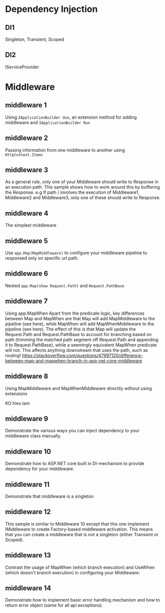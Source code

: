 # Dependency Injection
## DI1
Singleton, Transient, Scoped

## DI2
IServiceProvider

# Middleware
## middleware 1
Using `IApplicationBuilder Use`, an extension method for adding middleware and `IApplicationBuilder Run`

## middleware 2
Passing information from one middleware to another using `HttpContext.Items`

## middleware 3
As a general rule, only one of your Middleware should write to Response in an execution path. This sample shows how to work around this by buffering the Response.
e.g
If path / involves the execution of Middleware1, Middleware2 and Middleware3, only one of these should write to Response.

## middleware 4
The simplest middleware

## middleware 5
Use `app.Map(MapMiddleware)` to configure your middleware pipeline to responsed only on specific url path.

## middleware 6
Nested `app.Map(show Request.Path)` and `Request.PathBase`

## middleware 7
Using app.MapWhen
Apart from the predicate logic, key differences between Map and MapWhen are that Map will add MapMiddleware to the pipeline (see here), while MapWhen will add MapWhenMiddleware to the pipeline (see here). The effect of this is that Map will update the Request.Path and Request.PathBase to account for branching based on path (trimming the matched path segment off Request.Path and appending it to Request.PathBase), while a seemingly equivalent MapWhen predicate will not. This affects anything downstream that uses the path, such as routing!
https://stackoverflow.com/questions/47997120/difference-between-map-and-mapwhen-branch-in-asp-net-core-middleware

## middleware 8
Using MapMiddleware and MapWhenMiddleware directily without using extensions

KO hieu lam

## middleware 9
Demonstrate the various ways you can inject dependency to your middleware class manually.

## middleware 10
Demonstrate how to ASP.NET core built in DI-mechanism to provide dependency for your middleware.

## middleware 11
Demonstrate that middleware is a singleton

## middleware 12
This sample is similar to Middleware 10 except that this one implement IMiddleware to create Factory-based middleware activation. This means that you can create a middleware that is not a singleton (either Transient or Scoped).

## middleware 13
Contrast the usage of MapWhen (which branch execution) and UseWhen (which doesn't branch execution) in configuring your Middleware.

## middleware 14
Demonstrate how to implement basic error handling mechanism and how to return error object (same for all api exceptions).
